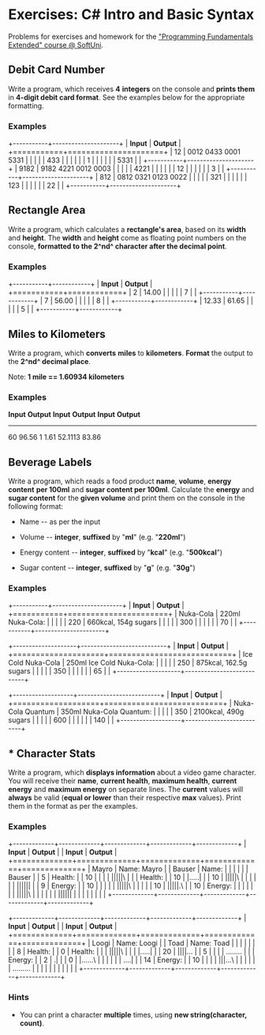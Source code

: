 Exercises: C\# Intro and Basic Syntax
=====================================

Problems for exercises and homework for the ["Programming Fundamentals
Extended" course @
SoftUni](https://softuni.bg/courses/programming-fundamentals).

Debit Card Number
-----------------

Write a program, which receives **4** **integers** on the console and
**prints them** in **4-digit debit card format**. See the examples below
for the appropriate formatting.

### Examples

+-----------+---------------------+
| **Input** | **Output**          |
+===========+=====================+
| 12        | 0012 0433 0001 5331 |
|           |                     |
| 433       |                     |
|           |                     |
| 1         |                     |
|           |                     |
| 5331      |                     |
+-----------+---------------------+
| 9182      | 9182 4221 0012 0003 |
|           |                     |
| 4221      |                     |
|           |                     |
| 12        |                     |
|           |                     |
| 3         |                     |
+-----------+---------------------+
| 812       | 0812 0321 0123 0022 |
|           |                     |
| 321       |                     |
|           |                     |
| 123       |                     |
|           |                     |
| 22        |                     |
+-----------+---------------------+

Rectangle Area
--------------

Write a program, which calculates a **rectangle's area**, based on its
**width** and **height**. The **width** and **height** come as floating
point numbers on the console, **formatted to the 2^nd^ character after
the decimal point**.

### Examples

+-----------+------------+
| **Input** | **Output** |
+===========+============+
| 2         | 14.00      |
|           |            |
| 7         |            |
+-----------+------------+
| 7         | 56.00      |
|           |            |
| 8         |            |
+-----------+------------+
| 12.33     | 61.65      |
|           |            |
| 5         |            |
+-----------+------------+

Miles to Kilometers
-------------------

Write a program, which **converts** **miles** to **kilometers**.
**Format** the output to the **2^nd^ decimal place**.

Note: **1 mile == 1.60934 kilometers**

### Examples

  **Input**   **Output**      **Input**   **Output**      **Input**   **Output**
  ----------- ------------ -- ----------- ------------ -- ----------- ------------
  60          96.56           1           1.61            52.1113     83.86

Beverage Labels
---------------

Write a program, which reads a food product **name**, **volume**,
**energy content** **per 100ml** and **sugar content per 100ml**.
Calculate the **energy** and **sugar content** for the **given volume**
and print them on the console in the following format:

-   Name -- as per the input

-   Volume -- **integer**, **suffixed** by "**ml**" (e.g. "**220ml**")

-   Energy content -- **integer**, **suffixed** by "**kcal**" (e.g.
    "**500kcal**")

-   Sugar content -- **integer**, **suffixed** by "**g**" (e.g.
    "**30g**")

### Examples

+-----------+----------------------+
| **Input** | **Output**           |
+===========+======================+
| Nuka-Cola | 220ml Nuka-Cola:     |
|           |                      |
| 220       | 660kcal, 154g sugars |
|           |                      |
| 300       |                      |
|           |                      |
| 70        |                      |
+-----------+----------------------+

+--------------------+---------------------------+
| **Input**          | **Output**                |
+====================+===========================+
| Ice Cold Nuka-Cola | 250ml Ice Cold Nuka-Cola: |
|                    |                           |
| 250                | 875kcal, 162.5g sugars    |
|                    |                           |
| 350                |                           |
|                    |                           |
| 65                 |                           |
+--------------------+---------------------------+

+-------------------+--------------------------+
| **Input**         | **Output**               |
+===================+==========================+
| Nuka-Cola Quantum | 350ml Nuka-Cola Quantum: |
|                   |                          |
| 350               | 2100kcal, 490g sugars    |
|                   |                          |
| 600               |                          |
|                   |                          |
| 140               |                          |
+-------------------+--------------------------+

\* Character Stats
------------------

Write a program, which **displays information** about a video game
character. You will receive their **name**, **current health**,
**maximum health**, **current energy** and **maximum energy** on
separate lines. The **current** values will **always** be valid (**equal
or lower** than their respective **max** values). Print them in the
format as per the examples.

### Examples

+-------------+-------------+-------------+-------------+-------------+
| **Input**   | **Output**  |             | **Input**   | **Output**  |
+=============+=============+=============+=============+=============+
| Mayro       | Name: Mayro |             | Bauser      | Name:       |
|             |             |             |             | Bauser      |
| 5           | Health:     |             | 10          |             |
|             | \|\|\|\|\|\ |             |             | Health:     |
| 10          | |\.....\|   |             | 10          | \|\|\|\|\|\ |
|             |             |             |             | |\|\|\|\|\| |
| 9           | Energy:     |             | 10          | \|          |
|             | \|\|\|\|\|\ |             |             |             |
| 10          | |\|\|\|\|.\ |             | 10          | Energy:     |
|             | |           |             |             | \|\|\|\|\|\ |
|             |             |             |             | |\|\|\|\|\| |
|             |             |             |             | \|          |
+-------------+-------------+-------------+-------------+-------------+

+-------------+-------------+-------------+-------------+-------------+
| **Input**   | **Output**  |             | **Input**   | **Output**  |
+=============+=============+=============+=============+=============+
| Loogi       | Name: Loogi |             | Toad        | Name: Toad  |
|             |             |             |             |             |
| 8           | Health:     |             | 0           | Health:     |
|             | \|\|\|\|\|\ |             |             | \|\.....\|  |
| 20          | |\|\|\|\... |             | 5           |             |
|             | \...\...\.. |             |             | Energy:     |
| 2           | .\|         |             | 0           | \|\...\...\ |
|             |             |             |             | ....\|      |
| 14          | Energy:     |             | 10          |             |
|             | \|\|\|\...\ |             |             |             |
|             | ...\...\... |             |             |             |
|             | \|          |             |             |             |
+-------------+-------------+-------------+-------------+-------------+

### Hints

-   You can print a character **multiple** times, using **new
    string(character, count)**.
